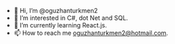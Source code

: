 - 👋 Hi, I’m @oguzhanturkmen2
- 👀 I’m interested in C#, dot Net and SQL.
- 🌱 I’m currently learning React.js.
- 📫 How to reach me oguzhanturkmen2@hotmail.com.

<!---
oguzhanturkmen2/oguzhanturkmen2 is a ✨ special ✨ repository because its `README.md` (this file) appears on your GitHub profile.
You can click the Preview link to take a look at your changes.
--->
